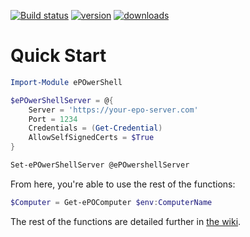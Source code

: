 [![Build status](https://ci.appveyor.com/api/projects/status/t3kx0sy41ouw7cry?svg=true)](https://ci.appveyor.com/project/UNTCAS/ePOwerShell)
[![version](https://img.shields.io/powershellgallery/v/ePOwerShell.svg)](https://www.powershellgallery.com/packages/ePOwerShell)
[![downloads](https://img.shields.io/powershellgallery/dt/ePOwerShell.svg?label=downloads)](https://www.powershellgallery.com/stats/packages/ePOwerShell?groupby=Version)

# Quick Start

```powershell
Import-Module ePOwerShell

$ePOwerShellServer = @{
    Server = 'https://your-epo-server.com'
    Port = 1234
    Credentials = (Get-Credential)
    AllowSelfSignedCerts = $True
}

Set-ePOwerShellServer @ePOwershellServer
```

From here, you're able to use the rest of the functions:

```powershell
$Computer = Get-ePOComputer $env:ComputerName
```

The rest of the functions are detailed further in [the wiki](../../wiki).
